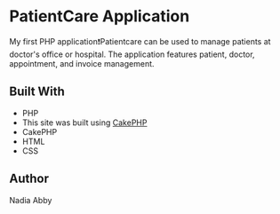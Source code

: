 # PatientCare Application

My first PHP application:exclamation:Patientcare can be used to manage patients at doctor's office or hospital. The application features patient, doctor, appointment, and invoice management.  

## Built With

+ PHP
+ This site was built using [CakePHP](https://cakephp.org/)
+ CakePHP
+ HTML
+ CSS 

## Author 

Nadia Abby 


